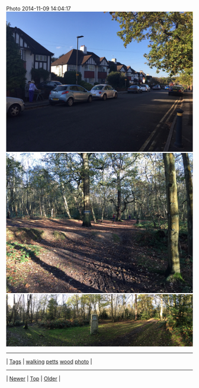 <!--
title: Photo 2014-11-09 14
date: 2020-06-28T15:02:25.042Z
tags: walking, petts, wood, photo
-->












Photo 2014-11-09 14:04:17
![](102180499932-0.jpg)
![](102180499932-1.jpg)
![](102180499932-2.jpg)

<!--BOTTOM-POST-NAVIGATION-->
---

| [Tags](tags.md) | [walking](tag-walking.md) [petts](tag-petts.md) [wood](tag-wood.md) [photo](tag-photo.md) |

---

| [Newer](102048321262.md) | [Top](index.md) | [Older](102352045252.md) |